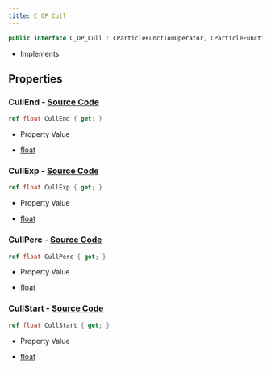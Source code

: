 ```yaml
---
title: C_OP_Cull
---
```


```csharp
public interface C_OP_Cull : CParticleFunctionOperator, CParticleFunction, ISchemaClass<CParticleFunction>, ISchemaClass<CParticleFunctionOperator>, ISchemaClass<C_OP_Cull>, ISchemaField, ISchemaClass, INativeHandle
```

- Implements

## Properties

### **CullEnd** - [Source Code](https://github.com/swiftly-solution/swiftlys2/blob/main/managed/src/SwiftlyS2.Generated/Schemas/Interfaces/C_OP_Cull.cs#L20)

```csharp
ref float CullEnd { get; }
```

- Property Value

- [float](https://learn.microsoft.com/dotnet/api/system.single)

### **CullExp** - [Source Code](https://github.com/swiftly-solution/swiftlys2/blob/main/managed/src/SwiftlyS2.Generated/Schemas/Interfaces/C_OP_Cull.cs#L22)

```csharp
ref float CullExp { get; }
```

- Property Value

- [float](https://learn.microsoft.com/dotnet/api/system.single)

### **CullPerc** - [Source Code](https://github.com/swiftly-solution/swiftlys2/blob/main/managed/src/SwiftlyS2.Generated/Schemas/Interfaces/C_OP_Cull.cs#L16)

```csharp
ref float CullPerc { get; }
```

- Property Value

- [float](https://learn.microsoft.com/dotnet/api/system.single)

### **CullStart** - [Source Code](https://github.com/swiftly-solution/swiftlys2/blob/main/managed/src/SwiftlyS2.Generated/Schemas/Interfaces/C_OP_Cull.cs#L18)

```csharp
ref float CullStart { get; }
```

- Property Value

- [float](https://learn.microsoft.com/dotnet/api/system.single)

